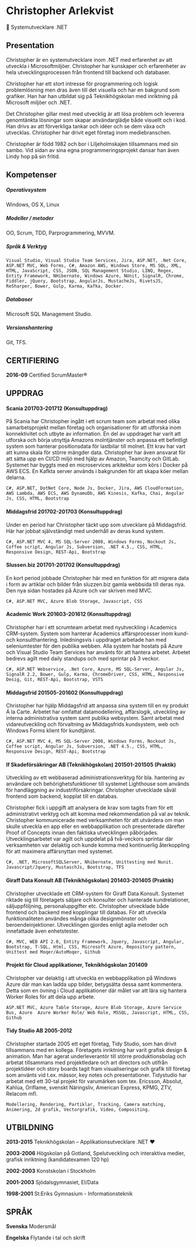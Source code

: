 # Christopher Arlekvist
:floppy_disk: Systemutvecklare .NET

## Presentation
Christopher är en systemutvecklare inom .NET med erfarenhet av att utveckla i Microsoftmiljöer. Christopher har kunskaper och erfarenheter av hela utvecklingsprocessen från frontend till backend och databaser.

Christopher har ett stort intresse för programmering och logisk problemlösning men dras även till det visuella och har en bakgrund som grafiker. Han har han utbildat sig på Teknikhögskolan med inriktning på Microsoft miljöer och .NET.

Det Christopher gillar mest med utvecklig är att lösa problem och leverera genomtänkta lösningar som skapar användarglädje både visuellt och i kod.
Han drivs av att förverkliga tankar och idéer och se dem växa och utvecklas. Christopher har drivit eget företag inom mediebranschen.

Christopher är född 1982 och bor i Liljeholmskajen tillsammans med sin sambo. Vid sidan av sina egna programmeringsprojekt dansar han även Lindy hop på sin fritid.

## Kompetenser

##### Operativsystem
Windows, OS X, Linux
##### Modeller / metoder
OO, Scrum, TDD, Parprogrammering, MVVM.
##### Språk & Verktyg
`Visual Studio, Visual Studio Team Services, Jira, ASP.NET, .Net Core, ASP.NET MVC, Web Forms, C#, Amazon AWS, Windows Store, MS SQL, XML, HTML, JavaScript, CSS, JSON, SQL Management Studio, LINQ, Regex, Entity Framework, NHibernate, Windows Azure, NUnit, SignalR, Chrome, Fiddler, jQuery, Bootstrap, AngularJs, MustacheJs, RivetsJS, ReSharper, Bower, Gulp, Karma, Kafka, Docker.`
##### Databaser
Microsoft SQL Management Studio.
##### Versionshantering
Git, TFS.

## CERTIFIERING
**2016-09**		Certified ScrumMaster®

## UPPDRAG
#### Scania 201703-201712 (Konsultuppdrag)
På Scania har Christopher ingått i ett scrum team som arbetat med olika samarbetsprojekt mellan företag och organisationer för att utforska inom konnektivitet och utbyte av information. En del av uppdraget har varit att utforska och börja utnyttja Amazons molntjänster och anpassa ett befintligt system som hanterar positionsdata för lastbilar till molnet. Ett krav har vart att kunna skala för större mängder data. Christopher har även ansvarat för att sätta upp en CI/CD miljö med hjälp av Amazon, Teamcity och GitLab. Systemet har byggts med en microservices arkitektur som körs i Docker på AWS ECS. En Kafkta server används i bakgrunden för att skapa köer mellan delarna.

`C#, ASP.NET, DotNet Core, Node Js, Docker, Jira, AWS CloudFormation, AWS Lambda, AWS ECS, AWS DynamoDb, AWS Kinesis, Kafka, Chai, Angular Js, CSS, HTML, Bootstrap`

#### Middagsfrid 201702-201703 (Konsultuppdrag)
Under en period har Christopher täckt upp som utvecklare på Middagsfrid. Här har jobbat självständigt med underhåll av deras kund system.

`C#, ASP.NET MVC 4, MS SQL-Server 2008, Windows Forms, Nockout Js, Coffee script, Angular Js, Subversion, .NET 4.5., CSS, HTML, Responsive Design, REST-Api, Bootstrap`

#### Slussen.biz 201701-201702 (Konsultuppdrag)
En kort period jobbade Christopher här med en funktion för att migrera data i form av artiklar och bilder från sluzzen.biz gamla webbsida till deras nya. Den nya sidan hostades på Azure och var skriven med MVC. 

`C#, ASP.NET MVC, Azure Blob Storage, Javascript, CSS`

#### Academic Work 201603-201612 (Konsultuppdrag)
Christopher har i ett scrumteam arbetat med nyutveckling i Academics CRM-system. System som hanterar Academics affärsprocesser inom kund- och konsulthantering. Inledningsvis i uppdraget arbetade han med seleniumtester för den publika webben. Alla system har hostats på Azure och Visual Studio Team Services har använts för att hantera arbetet.
Arbetet bedrevs agilt med daily standups och med sprintar på 3 veckor.

`C#, ASP.NET Webservice, .Net Core, Azure, MS SQL-Server, Angular Js, SignalR 2.2, Bower, Gulp, Karma, ChromeDriver, CSS, HTML, Responsive Desig, Git, REST-Api, Bootstrap, VSTS`

#### Middagsfrid 201505-201602 (Konsultuppdrag)
Christopher har hjälp Middagsfrid att anpassa sina system till en ny produkt Á la Carte. Arbetet har omfattat datamodellering, affärslogik, utveckling av interna administrativa system samt publika websystem.
Samt arbetat med vidareutveckling och förvaltning av Middagsfrids kundsystem, web och Windows Forms klient för kundtjänst.

`C#, ASP.NET MVC 4, MS SQL-Server 2008, Windows Forms, Nockout Js, Coffee script, Angular Js, Subversion, .NET 4.5., CSS, HTML, Responsive Design, REST-Api, Bootstrap`

#### If Skadeförsäkringar AB (Teknikhögskolan) 201501-201505 (Praktik)
Utveckling av ett webbaserad administrationsverktyg för bla. hantering av användare och behörighetsfunktioner till systemet Lighthouse som används för handläggning av industriförsäkringar. Christopher utvecklade såväl frontend som backend, kopplat till en databas.

Christopher fick i uppgift att analysera de krav som tagits fram för ett administrativt verktyg och att komma med rekommendation på val av teknik. Christopher kommunicerade med verksamheten för att utvärdera om man skulle utveckla en app eller en webbapplikation och presenterade därefter Proof of Concepts innan den faktiska utvecklingen påbörjades. Utvecklingsarbetet var agilt och uppdelat på två-veckors sprintar där verksamheten var delaktig och kunde komma med kontinuerlig återkoppling för att maximera affärsnyttan med systemet. 

`C#, .NET, MicrosoftSQLServer, Nhibernate, Unittesting med Nunit. Javascript/Jquery, MustaschJs, Bootstrap, TFS`

#### Giraff Data Konsult AB (Teknikhögskolan) 201403-201405 (Praktik)
Christopher utvecklade ett CRM-system för Giraff Data Konsult. Systemet riktade sig till företagets säljare och konsulter och hanterade kundrelationer, säljuppföljning, personaluppgifter etc. Christopher utvecklade både frontend och backend med kopplingar till databas. För att utveckla funktionaliteten användes många olika designmönster och beroendeinjektioner. Utvecklingen gjordes enligt agila metoder och innefattade även enhetstester. 

`C#, MVC, WEB API 2.0, Entity Framework, Jquery, Javascript, Angular, Bootstrap, T-SQL, Html, CSS, Microsoft Azure, Repository pattern, Unittest med Moqer/AutoMoqer, Github`


#### Projekt för Cloud applikationer, Teknikhögskolan 201409
Christopher var delaktig i att utveckla en webbapplikation på Windows Azure där man kan ladda upp bilder, betygsätta dessa samt kommentera. Detta som en övning i Cloud applikationer där målet var att lära sig hantera Worker Roles för att dela upp arbete.

`ASP.NET MVC, Azure Table Storage, Azure Blob Storage, Azure Service Bus, Azure  Azure Worker Role/ Web Role, MSSQL, Javascript, HTML, CSS, Github`

#### Tidy Studio AB 2005-2012
Christopher startade 2005 ett eget företag, Tidy Studio, som han drivit tillsammans med en kollega. Företagets inriktning har varit grafisk design & animation. Man har agerat underleverantör till större produktionsbolag och arbetat tillsammans med projektledare och art directors och utifrån projektidéer och story boards tagit fram visualiseringar och grafik till företag som använts vid t.ex. mässor, key notes och presentationer. 
Tidystudio har arbetat med ett 30-tal projekt för varumärken som tex. Ericsson, Absolut, Kahlúa, Oriflame, svenskt Näringsliv, American Express, KPMG, ZTV, Relacom mfl. 

`Modellering, Rendering, Partiklar, Tracking, Camera matching, Animering, 2d grafik, Vectorgrafik, Video, Compositing.`

## UTBILDNING
**2013-2015**	Teknikhögskolan – Applikationsutvecklare .NET :heart:

**2003-2006**	Högskolan på Gotland, Spelutveckling och interaktiva medier, grafisk 	inriktning (kandidatexamen 120 hp)

**2002-2003**	Konstskolan i Stockholm

**2001-2003**	Sjödalsgymnasiet, El/Data

**1998-2001**	St:Eriks Gymnasium - Informationsteknik

## SPRÅK
**Svenska** 	Modersmål

**Engelska**	Flytande i tal och skrift
